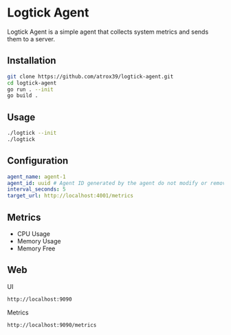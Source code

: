 # Logtick Agent

Logtick Agent is a simple agent that collects system metrics and sends them to a server.

## Installation

```bash
git clone https://github.com/atrox39/logtick-agent.git
cd logtick-agent
go run . --init
go build .
```

## Usage

```bash
./logtick --init
./logtick
```

## Configuration

```yaml
agent_name: agent-1
agent_id: uuid # Agent ID generated by the agent do not modify or remove this line
interval_seconds: 5
target_url: http://localhost:4001/metrics
```

## Metrics

- CPU Usage
- Memory Usage
- Memory Free

## Web

UI
```bash
http://localhost:9090
```

Metrics
```bash
http://localhost:9090/metrics
```
